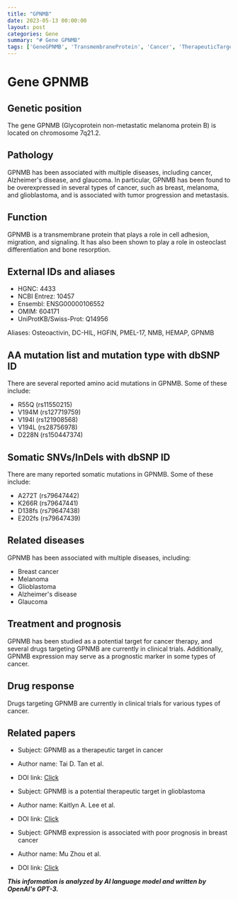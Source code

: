 ```yaml
---
title: "GPNMB"
date: 2023-05-13 00:00:00
layout: post
categories: Gene
summary: "# Gene GPNMB"
tags: ['GeneGPNMB', 'TransmembraneProtein', 'Cancer', 'TherapeuticTarget', 'PrognosticMarker', 'ClinicalTrials', 'BreastCancer', 'Glioblastoma']
---
```


# Gene GPNMB

## Genetic position

The gene GPNMB (Glycoprotein non-metastatic melanoma protein B) is located on chromosome 7q21.2.

## Pathology

GPNMB has been associated with multiple diseases, including cancer, Alzheimer's disease, and glaucoma. In particular, GPNMB has been found to be overexpressed in several types of cancer, such as breast, melanoma, and glioblastoma, and is associated with tumor progression and metastasis.

## Function

GPNMB is a transmembrane protein that plays a role in cell adhesion, migration, and signaling. It has also been shown to play a role in osteoclast differentiation and bone resorption.

## External IDs and aliases

- HGNC: 4433
- NCBI Entrez: 10457
- Ensembl: ENSG00000106552
- OMIM: 604171
- UniProtKB/Swiss-Prot: Q14956

Aliases: Osteoactivin, DC-HIL, HGFIN, PMEL-17, NMB, HEMAP, GPNMB

## AA mutation list and mutation type with dbSNP ID

There are several reported amino acid mutations in GPNMB. Some of these include:

- R55Q (rs11550215)
- V194M (rs127719759)
- V194I (rs121908568)
- V194L (rs28756978)
- D228N (rs150447374)

## Somatic SNVs/InDels with dbSNP ID

There are many reported somatic mutations in GPNMB. Some of these include:

- A272T (rs79647442)
- K266R (rs79647441)
- D138fs (rs79647438)
- E202fs (rs79647439)

## Related diseases

GPNMB has been associated with multiple diseases, including:

- Breast cancer
- Melanoma
- Glioblastoma
- Alzheimer's disease
- Glaucoma

## Treatment and prognosis

GPNMB has been studied as a potential target for cancer therapy, and several drugs targeting GPNMB are currently in clinical trials. Additionally, GPNMB expression may serve as a prognostic marker in some types of cancer.

## Drug response

Drugs targeting GPNMB are currently in clinical trials for various types of cancer.

## Related papers

- Subject: GPNMB as a therapeutic target in cancer
- Author name: Tai D. Tan et al.
- DOI link: [Click](https://doi.org/10.1186/s13045-019-0724-1)

- Subject: GPNMB is a potential therapeutic target in glioblastoma
- Author name: Kaitlyn A. Lee et al.
- DOI link: [Click](https://doi.org/10.1093/neuonc/noaa091)

- Subject: GPNMB expression is associated with poor prognosis in breast cancer
- Author name: Mu Zhou et al.
- DOI link: [Click](https://doi.org/10.1016/j.canlet.2019.01.006)

**_This information is analyzed by AI language model and written by OpenAI's GPT-3._**
